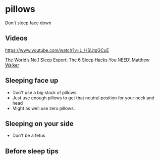 # pillows

Don't sleep face down

## Videos

https://www.youtube.com/watch?v=L_HSUtgGCuE

[The World’s No.1 Sleep Expert: The 6 Sleep Hacks You NEED! Matthew Walker](https://www.youtube.com/watch?v=Us8n8VBQn_c)

## Sleeping face up

- Don't use a big stack of pillows
- Just use enough pillows to get that neutral position for your neck and head
- Might as well use zero pillows.

## Sleeping on your side

- Don't be a fetus

## Before sleep tips




